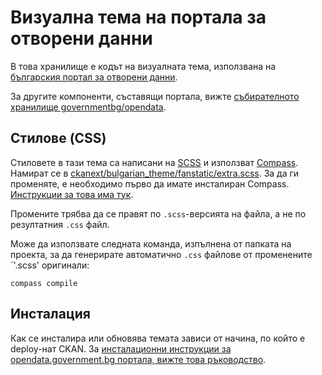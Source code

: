 # Визуална тема на портала за отворени данни

В това хранилище е кодът на визуалната тема, използвана на [българския портал за отворени данни](https://opendata.government.bg).

За другите компоненти, съставящи портала, вижте [събирателното хранилище governmentbg/opendata](https://github.com/governmentbg/opendata).

## Стилове (CSS)

Стиловете в тази тема са написани на [SCSS](http://sass-lang.com/) и използват [Compass](http://compass-style.org/). Намират се в [ckanext/bulgarian_theme/fanstatic/extra.scss](ckanext/bulgarian_theme/fanstatic/extra.scss). За да ги променяте, е необходимо първо да имате инсталиран Compass. [Инструкции за това има тук](http://compass-style.org/install/).

Промените трябва да се правят по `.scss`-версията на файла, а не по резултатния `.css` файл.

Може да използвате следната команда, изпълнена от папката на проекта, за да генерирате автоматично `.css` файлове от променените `'.scss' оригинали:

    compass compile

## Инсталация

Как се инсталира или обновява темата зависи от начина, по който е deploy-нат CKAN. За [инсталационни инструкции за opendata.government.bg портала, вижте това ръководство](https://github.com/governmentbg/opendata/blob/master/guides/update_theme.md).
